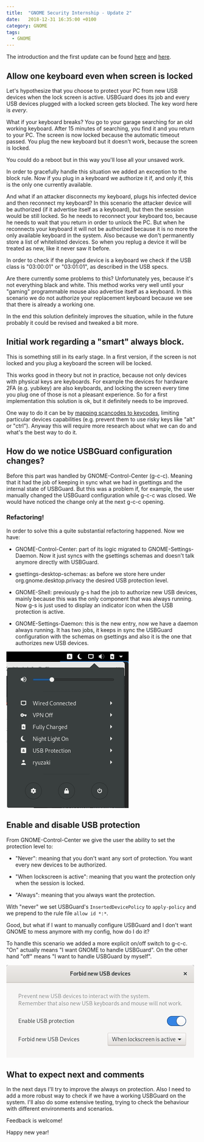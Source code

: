```yaml
---
title:  "GNOME Security Internship - Update 2"
date:   2018-12-31 16:35:00 +0100
category: GNOME
tags:
  - GNOME
---
```


The introduction and the first update can be found [here](/gnome/internship-preparation/) and [here](/gnome/internship-update-1/).

## Allow one keyboard even when screen is locked
Let's hypothesize that you choose to protect your PC from new USB devices when the lock screen is active.
USBGuard does its job and every USB devices plugged with a locked screen gets blocked.
The key word here is *every*.

What if your keyboard breaks? You go to your garage searching for an old working keyboard.
After 15 minutes of searching, you find it and you return to your PC.
The screen is now locked because the automatic timeout passed.
You plug the new keyboard but it doesn't work, because the screen is locked.

You could do a reboot but in this way you'll lose all your unsaved work.

In order to gracefully handle this situation we added an exception to the block rule.
Now if you plug in a keyboard we authorize it if, and only if, this is the only one currently available.

And what if an attacker disconnects my keyboard, plugs his infected device and then reconnect my keyboard?
In this scenario the attacker device will be authorized (if it advertise itself as a keyboard), but then the session would be still locked.
So he needs to reconnect your keyboard too, because he needs to wait that you return in order to unlock the PC.
But when he reconnects your keyboard it will not be authorized because it is no more the only available keyboard in the system.
Also because we don't permanently store a list of whitelisted devices.
So when you replug a device it will be treated as new, like it never saw it before.

In order to check if the plugged device is a keyboard we check if the USB class is "03:00:01" or "03:01:01", as described in the USB specs.

Are there currently some problems to this?
Unfortunately yes, because it's not everything black and white.
This method works very well until your "gaming" programmable mouse also advertise itself as a keyboard.
In this scenario we do not authorize your replacement keyboard because we see that there is already a working one.

In the end this solution definitely improves the situation, while in the future probably it could be revised and tweaked a bit more.


## Initial work regarding a "smart" always block.
This is something still in its early stage.
In a first version, if the screen is not locked and you plug a keyboard the screen will be locked.

This works good in theory but not in practice, because not only devices with physical keys are keyboards.
For example the devices for hardware 2FA (e.g. yubikey) are also keyboards, and locking the screen every time you plug one of those is not a pleasant experience.
So for a first implementation this solution is ok, but it definitely needs to be improved.

One way to do it can be by [mapping scancodes to keycodes](https://wiki.archlinux.org/index.php/Map_scancodes_to_keycodes), limiting particular devices capabilities (e.g. prevent them to use risky keys like "alt" or "ctrl").
Anyway this will require more research about what we can do and what's the best way to do it.


## How do we notice USBGuard configuration changes?
Before this part was handled by GNOME-Control-Center (g-c-c).
Meaning that it had the job of keeping in sync what we had in gsettings and the internal state of USBGuard.
But this was a problem if, for example, the user manually changed the USBGuard configuration while g-c-c was closed.
We would have noticed the change only at the next g-c-c opening.

### Refactoring!
In order to solve this a quite substantial refactoring happened.
Now we have:

- GNOME-Control-Center: part of its logic migrated to GNOME-Settings-Daemon. Now it just syncs with the gsettings schemas and doesn't talk anymore directly with USBGuard.

- gsettings-desktop-schemas: as before we store here under org.gnome.desktop.privacy the desired USB protection level.

- GNOME-Shell: previously g-s had the job to authorize new USB devices, mainly because this was the only component that was always running.
       Now g-s is just used to display an indicator icon when the USB protection is active.

- GNOME-Settings-Daemon: this is the new entry, now we have a daemon always running.
         It has two jobs, it keeps in sync the USBGuard configuration with the schemas on gsettings and also it is the one that authorizes new USB devices.

![USB protection status icon](/assets/images/usb-protection-icon.png)

## Enable and disable USB protection
From GNOME-Control-Center we give the user the ability to set the protection level to:

- "Never": meaning that you don't want any sort of protection. You want every new devices to be authorized.

- "When lockscreen is active": meaning that you want the protection only when the session is locked.

- "Always": meaning that you always want the protection.

With "never" we set USBGuard's `InsertedDevicePolicy` to `apply-policy` and we prepend to the rule file `allow id *:*`.

Good, but what if I want to manually configure USBGuard and I don't want GNOME to mess anymore with my config, how do I do it?

To handle this scenario we added a more explicit on/off switch to g-c-c.
"On" actually means "I want GNOME to handle USBGuard".
On the other hand "off" means "I want to handle USBGuard by myself".

![g-c-c switch](/assets/images/g-c-c-usb-switch.png)


## What to expect next and comments
In the next days I'll try to improve the always on protection.
Also I need to add a more robust way to check if we have a working USBGuard on the system.
I'll also do some extensive testing, trying to check the behaviour with different environments and scenarios.

Feedback is welcome!

Happy new year!